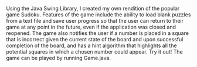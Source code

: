 Using the Java Swing Library, I created my own rendition of the popular game Sudoku. Features of the game include the ability to load blank puzzles from a text file and save user progress so that the user can return to their game at any point in the future, even if the application was closed and reopened. The game also notifies the user if a number is placed in a square that is incorrect given the current state of the board and upon successful completion of the board, and has a hint algorithm that highlights all the potential squares in which a chosen number could appear. Try it out! The game can be played by running Game.java.

